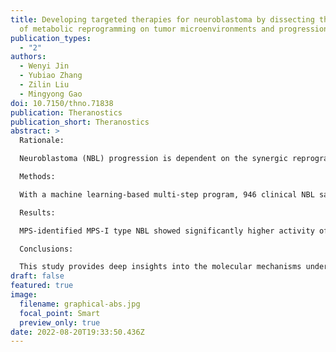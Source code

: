 ```yaml
---
title: Developing targeted therapies for neuroblastoma by dissecting the effects
  of metabolic reprogramming on tumor microenvironments and progression
publication_types:
  - "2"
authors:
  - Wenyi Jin
  - Yubiao Zhang
  - Zilin Liu
  - Mingyong Gao
doi: 10.7150/thno.71838
publication: Theranostics
publication_short: Theranostics
abstract: >
  Rationale:

  Neuroblastoma (NBL) progression is dependent on the synergic reprogramming of metabolic signaling, which is emerging as a hallmark of malignancy. It is of great clinical significance to develop a specialized risk prognostication approach and explore more effective therapeutic options for NBL based on the elucidation of molecular mechanisms of metabolic reprogramming.

  Methods: 

  With a machine learning-based multi-step program, 946 clinical NBL samples and 470 compounds were analyzed to develop and independently validate a promising metabolic reprogramming-associated prognostic signature (MPS) and individualized treatment based on MPS stratification, for improving the current treatments of NBL. The findings were validated using pre-clinical models.

  Results: 

  MPS-identified MPS-I type NBL showed significantly higher activity of metabolic reprogramming than MPS-II counterparts. MPS demonstrated improved accuracy as compared to current clinical characteristics [AUC: 0.915 vs. 0.657 (MYCN), 0.713 (INSS-stage), and 0.808 (INRG-stratification)] in predicting prognosis. AZD7762 and XMD13-2 demonstrated significant therapeutic implications for MPS-I NBL. Etoposide and BMS-754807 were significantly effective against MPS-II NBL. Further biological studies indicated that the proliferation, migration, and invasion of MPS-identified MPS-I human NBL cells (NCLs) have been significantly inhibited by AZD7762 with a lower half maximal inhibitory concentration (IC50) as compared to MPS-II NCLs. In contrast to their MPS-I counterparts, MPS-II NCLs demonstrated a significant therapeutic response to etoposide. As indicated in the in vivo models, AZD7762 and etoposide significantly inhibited subcutaneous tumorigenesis, proliferation, and pulmonary metastasis in the MPS-I and MPS-II NCL, respectively, and prolonged the survival time of tumor-bearing mice. Using in vitro and in vivo models, it was shown that AZD7762 and etoposide significantly induced apoptosis in the MPS-I and MPS-II NCLs, respectively, via mitochondria-dependent pathways. The unfavorable prognosis of MPS-identified MPS-I NBL was ascribed to multiple factors, including retinoid resistance, downregulated infiltrations of stromal cells, and an immunosuppressive and tumor-promoting inflammatory microenvironment due to metabolic reprogramming.

  Conclusions: 

  This study provides deep insights into the molecular mechanisms underlying metabolic reprogramming-mediated malignant progression of NBL. It also sheds light on the development of targeted medications guided by the novel precise risk prognostication approaches, which could contribute to a significantly improved therapeutic strategy for NBL.
draft: false
featured: true
image:
  filename: graphical-abs.jpg
  focal_point: Smart
  preview_only: true
date: 2022-08-20T19:33:50.436Z
---
```

